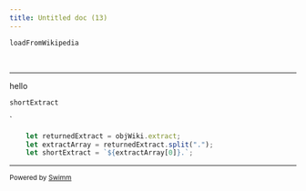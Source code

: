 ```yaml
---
title: Untitled doc (13)
---
```

<SwmToken path="/scripts/components/wiki.js" pos="22:2:2" line-data="const loadFromWikipedia = (wikiTitle, wikiPage) =&gt; {">`loadFromWikipedia`</SwmToken>

&nbsp;

<SwmSnippet path="/scripts/components/wiki.js" line="39">

---

hello

<SwmToken path="/scripts/components/wiki.js" pos="45:1:1" line-data="      shortExtract += `${extractArray[1]}.`;">`shortExtract`</SwmToken>

\`

```javascript
    let returnedExtract = objWiki.extract;
    let extractArray = returnedExtract.split(".");
    let shortExtract = `${extractArray[0]}.`;
```

---

</SwmSnippet>

<SwmMeta version="3.0.0" repo-id="Z2l0aHViJTNBJTNBc21hcnQtbWlycm9yJTNBJTNBSWRpdFllZ2VyU3dpbW0=" repo-name="smart-mirror"><sup>Powered by [Swimm](https://swimm-web-app.web.app/)</sup></SwmMeta>
